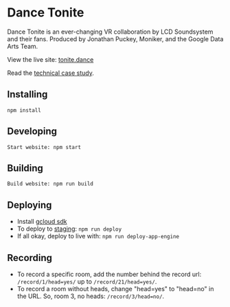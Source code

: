 # Dance Tonite

Dance Tonite is an ever-changing VR collaboration by LCD Soundsystem and their fans. Produced by Jonathan Puckey, Moniker, and the Google Data Arts Team.

View the live site: [tonite.dance](https://tonite.dance)

Read the [technical case study](https://developers.google.com/web/showcase/2017/dance-tonite).

## Installing

    npm install

## Developing

    Start website: npm start

## Building

    Build website: npm run build
    
## Deploying

- Install [gcloud sdk](https://cloud.google.com/sdk/downloads)
- To deploy to [staging](https://testing-dot-you-move-me.appspot.com): `npm run deploy`
- If all okay, deploy to live with: `npm run deploy-app-engine`

## Recording
- To record a specific room, add the number behind the record url: `/record/1/head=yes/` up to `/record/21/head=yes/`.
- To record a room without heads, change "head=yes" to "head=no" in the URL. So, room 3, no heads: `/record/3/head=no/`.
